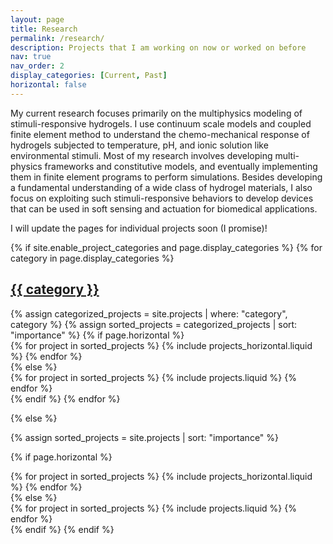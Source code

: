```yaml
---
layout: page
title: Research
permalink: /research/
description: Projects that I am working on now or worked on before
nav: true
nav_order: 2
display_categories: [Current, Past]
horizontal: false
---
```


My current research focuses primarily on the multiphysics modeling of stimuli-responsive hydrogels. I use continuum scale models and coupled finite element method to understand the chemo-mechanical response of hydrogels subjected to temperature, pH, and ionic solution like environmental stimuli. Most of my research involves developing multi-physics frameworks and constitutive models, and eventually implementing them in finite element programs to perform simulations. Besides developing a fundamental understanding of a wide class of hydrogel materials, I also focus on exploiting such stimuli-responsive behaviors to develop devices that can be used in soft sensing and actuation for biomedical applications. 

I will update the pages for individual projects soon (I promise)!

<!-- pages/projects.md -->
<div class="projects">
{% if site.enable_project_categories and page.display_categories %}
  <!-- Display categorized projects -->
  {% for category in page.display_categories %}
  <a id="{{ category }}" href=".#{{ category }}">
    <h2 class="category">{{ category }}</h2>
  </a>
  {% assign categorized_projects = site.projects | where: "category", category %}
  {% assign sorted_projects = categorized_projects | sort: "importance" %}
  <!-- Generate cards for each project -->
  {% if page.horizontal %}
  <div class="container">
    <div class="row row-cols-2">
    {% for project in sorted_projects %}
      {% include projects_horizontal.liquid %}
    {% endfor %}
    </div>
  </div>
  {% else %}
  <div class="grid">
    {% for project in sorted_projects %}
      {% include projects.liquid %}
    {% endfor %}
  </div>
  {% endif %}
  {% endfor %}

{% else %}

<!-- Display projects without categories -->

{% assign sorted_projects = site.projects | sort: "importance" %}

  <!-- Generate cards for each project -->

{% if page.horizontal %}

  <div class="container">
    <div class="row row-cols-2">
    {% for project in sorted_projects %}
      {% include projects_horizontal.liquid %}
    {% endfor %}
    </div>
  </div>
  {% else %}
  <div class="grid">
    {% for project in sorted_projects %}
      {% include projects.liquid %}
    {% endfor %}
  </div>
  {% endif %}
{% endif %}
</div>
